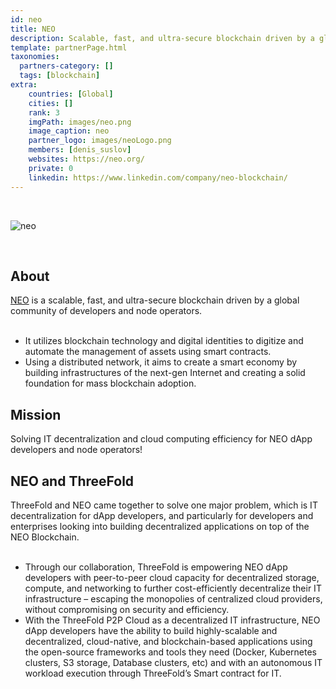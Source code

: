 ```yaml
---
id: neo
title: NEO
description: Scalable, fast, and ultra-secure blockchain driven by a global community of developers.
template: partnerPage.html
taxonomies:
  partners-category: []
  tags: [blockchain]
extra:
    countries: [Global]
    cities: []
    rank: 3
    imgPath: images/neo.png
    image_caption: neo
    partner_logo: images/neoLogo.png
    members: [denis_suslov]
    websites: https://neo.org/
    private: 0
    linkedin: https://www.linkedin.com/company/neo-blockchain/
---
```


<br/>

![neo](images/neo2.jpeg)

<br/>

## About
[NEO](https://neo.org/) is a scalable, fast, and ultra-secure blockchain driven by a global community of developers and node operators.
<br/>
<br/>

- It utilizes blockchain technology and digital identities to digitize and automate the management of assets using smart contracts.
- Using a distributed network, it aims to create a smart economy by building infrastructures of the next-gen Internet and creating a solid foundation for mass blockchain adoption.

## Mission

Solving IT decentralization and cloud computing efficiency for NEO dApp developers and node operators!

## NEO and ThreeFold

ThreeFold and NEO came together to solve one major problem, which is IT decentralization for dApp developers, and particularly for developers and enterprises looking into building decentralized applications on top of the NEO Blockchain.
<br/>
<br/>

- Through our collaboration, ThreeFold is empowering NEO dApp developers with peer-to-peer cloud capacity for decentralized storage, compute, and networking to further cost-efficiently decentralize their IT infrastructure – escaping the monopolies of centralized cloud providers, without compromising on security and efficiency.
- With the ThreeFold P2P Cloud as a decentralized IT infrastructure, NEO dApp developers have the ability to build highly-scalable and decentralized, cloud-native, and blockchain-based applications using the open-source frameworks and tools they need (Docker, Kubernetes clusters, S3 storage, Database clusters, etc) and with an autonomous IT workload execution through ThreeFold’s Smart contract for IT.

